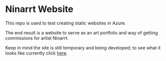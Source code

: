 # Ninarrt Website

This repo is used to test creating static websites in Azure. 

The end result is a website to serve as an art portfolio and way of getting commissions for artist Ninarrt.

Keep in mind the site is still temporary and being developed; to see what it looks like currently click [here](https://blue-ocean-0be72a810.azurestaticapps.net).
